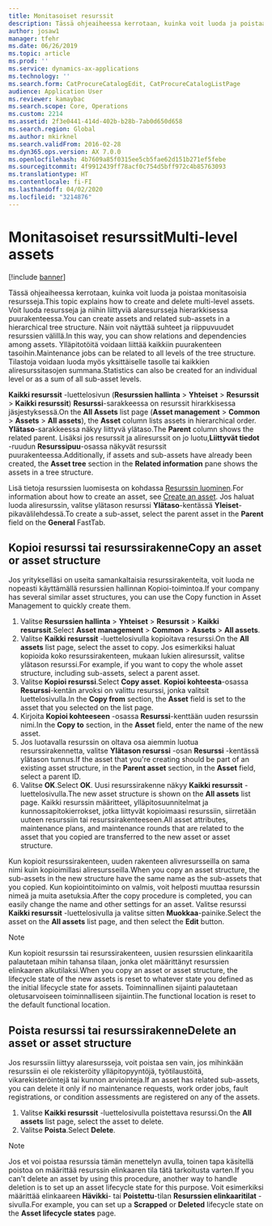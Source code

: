 ```yaml
---
title: Monitasoiset resurssit
description: Tässä ohjeaiheessa kerrotaan, kuinka voit luoda ja poistaa monitasoisia resursseja.
author: josaw1
manager: tfehr
ms.date: 06/26/2019
ms.topic: article
ms.prod: ''
ms.service: dynamics-ax-applications
ms.technology: ''
ms.search.form: CatProcureCatalogEdit, CatProcureCatalogListPage
audience: Application User
ms.reviewer: kamaybac
ms.search.scope: Core, Operations
ms.custom: 2214
ms.assetid: 2f3e0441-414d-402b-b28b-7ab0d650d658
ms.search.region: Global
ms.author: mkirknel
ms.search.validFrom: 2016-02-28
ms.dyn365.ops.version: AX 7.0.0
ms.openlocfilehash: 4b7609a85f0315ee5cb5fae62d151b271ef5febe
ms.sourcegitcommit: 4f9912439ff78acf0c754d5bff972c4b85763093
ms.translationtype: HT
ms.contentlocale: fi-FI
ms.lasthandoff: 04/02/2020
ms.locfileid: "3214876"
---
```

# <a name="multi-level-assets"></a><span data-ttu-id="72e59-103">Monitasoiset resurssit</span><span class="sxs-lookup"><span data-stu-id="72e59-103">Multi-level assets</span></span>

[!include [banner](../../includes/banner.md)]

 

<span data-ttu-id="72e59-104">Tässä ohjeaiheessa kerrotaan, kuinka voit luoda ja poistaa monitasoisia resursseja.</span><span class="sxs-lookup"><span data-stu-id="72e59-104">This topic explains how to create and delete multi-level assets.</span></span> <span data-ttu-id="72e59-105">Voit luoda resursseja ja niihin liittyviä alaresursseja hierarkkisessa puurakenteessa.</span><span class="sxs-lookup"><span data-stu-id="72e59-105">You can create assets and related sub-assets in a hierarchical tree structure.</span></span> <span data-ttu-id="72e59-106">Näin voit näyttää suhteet ja riippuvuudet resurssien välillä.</span><span class="sxs-lookup"><span data-stu-id="72e59-106">In this way, you can show relations and dependencies among assets.</span></span> <span data-ttu-id="72e59-107">Ylläpitotöitä voidaan liittää kaikkiin puurakenteen tasoihin.</span><span class="sxs-lookup"><span data-stu-id="72e59-107">Maintenance jobs can be related to all levels of the tree structure.</span></span> <span data-ttu-id="72e59-108">Tilastoja voidaan luoda myös yksittäiselle tasolle tai kaikkien aliresurssitasojen summana.</span><span class="sxs-lookup"><span data-stu-id="72e59-108">Statistics can also be created for an individual level or as a sum of all sub-asset levels.</span></span>

<span data-ttu-id="72e59-109">**Kaikki resurssit** -luettelosivun (**Resurssien hallinta** \> **Yhteiset** \> **Resurssit** \> **Kaikki resurssit**) **Resurssi**-sarakkeessa on resurssit hirarkkisessa jäsjestyksessä.</span><span class="sxs-lookup"><span data-stu-id="72e59-109">On the **All Assets** list page (**Asset management** \> **Common** \> **Assets** \> **All assets**), the **Asset** column lists assets in hierarchical order.</span></span> <span data-ttu-id="72e59-110">**Ylätaso**-sarakkeessa näkyy liittyvä ylätaso.</span><span class="sxs-lookup"><span data-stu-id="72e59-110">The **Parent** column shows the related parent.</span></span> <span data-ttu-id="72e59-111">Lisäksi jos resurssit ja aliresurssit on jo luotu,**Liittyvät tiedot** -ruudun **Resurssipuu**-osassa näkyvät resurssit puurakenteessa.</span><span class="sxs-lookup"><span data-stu-id="72e59-111">Additionally, if assets and sub-assets have already been created, the **Asset tree** section in the **Related information** pane shows the assets in a tree structure.</span></span>

<span data-ttu-id="72e59-112">Lisä tietoja resurssien luomisesta on kohdassa [Resurssin luominen](../objects/create-an-object.md).</span><span class="sxs-lookup"><span data-stu-id="72e59-112">For information about how to create an asset, see [Create an asset](../objects/create-an-object.md).</span></span> <span data-ttu-id="72e59-113">Jos haluat luoda aliresurssin, valitse ylätason resurssi **Ylätaso**-kentässä **Yleiset**-pikavälilehdessä.</span><span class="sxs-lookup"><span data-stu-id="72e59-113">To create a sub-asset, select the parent asset in the **Parent** field on the **General** FastTab.</span></span>

## <a name="copy-an-asset-or-asset-structure"></a><span data-ttu-id="72e59-114">Kopioi resurssi tai resurssirakenne</span><span class="sxs-lookup"><span data-stu-id="72e59-114">Copy an asset or asset structure</span></span>

<span data-ttu-id="72e59-115">Jos yritykselläsi on useita samankaltaisia resurssirakenteita, voit luoda ne nopeasti käyttämällä resurssien hallinnan Kopioi-toimintoa.</span><span class="sxs-lookup"><span data-stu-id="72e59-115">If your company has several similar asset structures, you can use the Copy function in Asset Management to quickly create them.</span></span>

1. <span data-ttu-id="72e59-116">Valitse **Resurssien hallinta** \> **Yhteiset** \> **Resurssit** \> **Kaikki resurssit**.</span><span class="sxs-lookup"><span data-stu-id="72e59-116">Select **Asset management** \> **Common** \> **Assets** \> **All assets**.</span></span>
2. <span data-ttu-id="72e59-117">Valitse **Kaikki resurssit** -luettelosivulla kopioitava resurssi.</span><span class="sxs-lookup"><span data-stu-id="72e59-117">On the **All assets** list page, select the asset to copy.</span></span> <span data-ttu-id="72e59-118">Jos esimerkiksi haluat kopioida koko resurssirakenteen, mukaan lukien aliresurssit, valitse ylätason resurssi.</span><span class="sxs-lookup"><span data-stu-id="72e59-118">For example, if you want to copy the whole asset structure, including sub-assets, select a parent asset.</span></span>
3. <span data-ttu-id="72e59-119">Valitse **Kopioi resurssi**.</span><span class="sxs-lookup"><span data-stu-id="72e59-119">Select **Copy asset**.</span></span> <span data-ttu-id="72e59-120">**Kopioi kohteesta**-osassa **Resurssi**-kentän arvoksi on valittu resurssi, jonka valitsit luettelosivulla.</span><span class="sxs-lookup"><span data-stu-id="72e59-120">In the **Copy from** section, the **Asset** field is set to the asset that you selected on the list page.</span></span>
4. <span data-ttu-id="72e59-121">Kirjoita **Kopioi kohteeseen** -osassa **Resurssi**-kenttään uuden resurssin nimi.</span><span class="sxs-lookup"><span data-stu-id="72e59-121">In the **Copy to** section, in the **Asset** field, enter the name of the new asset.</span></span>
5. <span data-ttu-id="72e59-122">Jos luotavalla resurssin on oltava osa aiemmin luotua resurssirakennetta, valitse **Ylätason resurssi** -osan **Resurssi** -kentässä ylätason tunnus.</span><span class="sxs-lookup"><span data-stu-id="72e59-122">If the asset that you're creating should be part of an existing asset structure, in the **Parent asset** section, in the **Asset** field, select a parent ID.</span></span>
6. <span data-ttu-id="72e59-123">Valitse **OK**.</span><span class="sxs-lookup"><span data-stu-id="72e59-123">Select **OK**.</span></span> <span data-ttu-id="72e59-124">Uusi resurssirakenne näkyy **Kaikki resurssit** -luettelosivulla.</span><span class="sxs-lookup"><span data-stu-id="72e59-124">The new asset structure is shown on the **All assets** list page.</span></span> <span data-ttu-id="72e59-125">Kaikki resurssin määritteet, ylläpitosuunnitelmat ja kunnossapitokierrokset, jotka liittyvät kopioimaasi resurssiin, siirretään uuteen resurssiin tai resurssirakenteeseen.</span><span class="sxs-lookup"><span data-stu-id="72e59-125">All asset attributes, maintenance plans, and maintenance rounds that are related to the asset that you copied are transferred to the new asset or asset structure.</span></span>

<span data-ttu-id="72e59-126">Kun kopioit resurssirakenteen, uuden rakenteen alivresursseilla on sama nimi kuin kopioimillasi aliresursseilla.</span><span class="sxs-lookup"><span data-stu-id="72e59-126">When you copy an asset structure, the sub-assets in the new structure have the same name as the sub-assets that you copied.</span></span> <span data-ttu-id="72e59-127">Kun kopiointitoiminto on valmis, voit helposti muuttaa resurssin nimeä ja muita asetuksia.</span><span class="sxs-lookup"><span data-stu-id="72e59-127">After the copy procedure is completed, you can easily change the name and other settings for an asset.</span></span> <span data-ttu-id="72e59-128">Valitse resurssi **Kaikki resurssit** -luettelosivulla ja valitse sitten **Muokkaa**-painike.</span><span class="sxs-lookup"><span data-stu-id="72e59-128">Select the asset on the **All assets** list page, and then select the **Edit** button.</span></span>

> [!NOTE]
> <span data-ttu-id="72e59-129">Kun kopioit resurssin tai resurssirakenteen, uusien resurssien elinkaaritila palautetaan mihin tahansa tilaan, jonka olet määrittänyt resurssien elinkaaren alkutilaksi.</span><span class="sxs-lookup"><span data-stu-id="72e59-129">When you copy an asset or asset structure, the lifecycle state of the new assets is reset to whatever state you defined as the initial lifecycle state for assets.</span></span> <span data-ttu-id="72e59-130">Toiminnallinen sijainti palautetaan oletusarvoiseen toiminnalliseen sijaintiin.</span><span class="sxs-lookup"><span data-stu-id="72e59-130">The functional location is reset to the default functional location.</span></span>

## <a name="delete-an-asset-or-asset-structure"></a><span data-ttu-id="72e59-131">Poista resurssi tai resurssirakenne</span><span class="sxs-lookup"><span data-stu-id="72e59-131">Delete an asset or asset structure</span></span>

<span data-ttu-id="72e59-132">Jos resurssiin liittyy alaresursseja, voit poistaa sen vain, jos mihinkään resurssiin ei ole rekisteröity ylläpitopyyntöjä, työtilaustöitä, vikarekisteröintejä tai kunnon arviointeja.</span><span class="sxs-lookup"><span data-stu-id="72e59-132">If an asset has related sub-assets, you can delete it only if no maintenance requests, work order jobs, fault registrations, or condition assessments are registered on any of the assets.</span></span>

1. <span data-ttu-id="72e59-133">Valitse **Kaikki resurssit** -luettelosivulla poistettava resurssi.</span><span class="sxs-lookup"><span data-stu-id="72e59-133">On the **All assets** list page, select the asset to delete.</span></span>
2. <span data-ttu-id="72e59-134">Valitse **Poista**.</span><span class="sxs-lookup"><span data-stu-id="72e59-134">Select **Delete**.</span></span>

> [!NOTE]
> <span data-ttu-id="72e59-135">Jos et voi poistaa resurssia tämän menettelyn avulla, toinen tapa käsitellä poistoa on määrittää resurssin elinkaaren tila tätä tarkoitusta varten.</span><span class="sxs-lookup"><span data-stu-id="72e59-135">If you can't delete an asset by using this procedure, another way to handle deletion is to set up an asset lifecycle state for this purpose.</span></span> <span data-ttu-id="72e59-136">Voit esimerkiksi määrittää elinkaareen **Hävikki**- tai **Poistettu**-tilan **Resurssien elinkaaritilat** -sivulla.</span><span class="sxs-lookup"><span data-stu-id="72e59-136">For example, you can set up a **Scrapped** or **Deleted** lifecycle state on the **Asset lifecycle states** page.</span></span>
